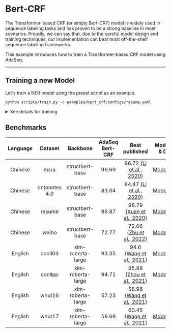 # Bert-CRF
The Transformer-based CRF (or simply Bert-CRF) model is widely used in sequence labeling tasks and has proven to be a strong baseline in most scenarios. Proudly, we can say that, due to the careful model design and training techniques, our implementation can beat most off-the-shelf sequence labeling frameworks.

This example introduces how to train a Transformer-based CRF model using AdaSeq.

---

## Training a new Model
Let's train a NER model using the preset script as an example.
```
python scripts/train.py -c examples/bert_crf/configs/resume.yaml
```

<details>
<summary>See details for training</summary>

### Model-specific Arguments
```
preprocessor:
  tag_scheme: BIOES  # (str, optional): The tag scheme used for sequence-labeling tasks. Possible candidates are [`BIO`, `BIOES`]. Default to `BIOES`.
model:
  word_dropout: 0.1  # (float, optional): Word-level/token-level dropout probability. Default to `0`.
  use_crf: true  # (bool, optional): Whether to use CRF decoder. Default to `true`.
```

### Using Custom Dataset
See [tutorial](../../docs/tutorials/customizing_dataset.md)
</details>

## Benchmarks

| Language |    Dataset    |     Backbone      | AdaSeq Bert-CRF |                                Best published                                 |                                                   Modelcard & Demo                                                    |
|:--------:|:-------------:|:-----------------:|:---------------:|:-----------------------------------------------------------------------------:|:---------------------------------------------------------------------------------------------------------------------:|
| Chinese  |     msra      |  structbert-base  |      96.69      |   96.72 [(Li et al., 2020)](https://aclanthology.org/2020.acl-main.45.pdf)    |     [ModelScope](https://modelscope.cn/models/damo/nlp_raner_named-entity-recognition_chinese-base-news/summary)      |
| Chinese  | ontonotes 4.0 |  structbert-base  |      83.04      |   84.47 [(Li et al., 2020)](https://aclanthology.org/2020.acl-main.45.pdf)    |    [ModelScope](https://modelscope.cn/models/damo/nlp_raner_named-entity-recognition_chinese-base-generic/summary)    |
| Chinese  |    resume     |  structbert-base  |      96.87      |      96.79 [(Xuan et al., 2020)](https://arxiv.org/pdf/2001.05272v6.pdf)      |    [ModelScope](https://modelscope.cn/models/damo/nlp_raner_named-entity-recognition_chinese-base-resume/summary)     |
| Chinese  |     weibo     |  structbert-base  |      72.77      |  72.66 [(Zhu et al., 2022)](https://aclanthology.org/2022.acl-long.490.pdf)   | [ModelScope](https://modelscope.cn/models/damo/nlp_raner_named-entity-recognition_chinese-base-social_media/summary)  |
| English  |    conll03    | xlm-roberta-large |      93.35      |         94.6 [(Wang et al., 2021)](https://arxiv.org/abs/2010.05006)          |     [ModelScope](https://modelscope.cn/models/damo/nlp_raner_named-entity-recognition_english-large-news/summary)     |
| English  |    conllpp    | xlm-roberta-large |      94.71      | 95.88 [(Zhou et al., 2021)](https://aclanthology.org/2021.emnlp-main.437.pdf) |     [ModelScope](https://modelscope.cn/models/damo/nlp_raner_named-entity-recognition_english-large-news/summary)     |
| English  |    wnut16     | xlm-roberta-large |      57.23      |         58.98 [(Wang et al., 2021)](https://arxiv.org/abs/2105.03654)         |                                                           -                                                           |
| English  |    wnut17     | xlm-roberta-large |      59.69      |         60.45 [(Wang et al., 2021)](https://arxiv.org/abs/2105.03654)         | [ModelScope](https://modelscope.cn/models/damo/nlp_raner_named-entity-recognition_english-large-social_media/summary) |
